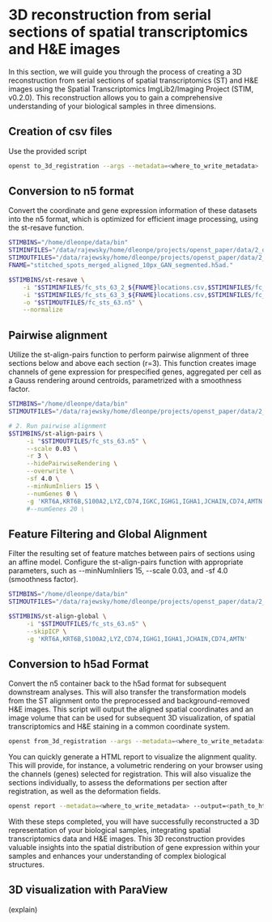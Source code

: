 # 3D reconstruction from serial sections of spatial transcriptomics and H&E images
In this section, we will guide you through the process of creating a 3D reconstruction from serial sections of spatial transcriptomics (ST) and H&E images using the Spatial Transcriptomics ImgLib2/Imaging Project (STIM, v0.2.0). This reconstruction allows you to gain a comprehensive understanding of your biological samples in three dimensions.

## Creation of csv files
Use the provided script

```bash
openst to_3d_registration --args --metadata=<where_to_write_metadata>
```

## Conversion to n5 format
Convert the coordinate and gene expression information of these datasets into the n5 format, which is optimized for efficient image processing, using the st-resave function.
```bash
STIMBINS="/home/dleonpe/data/bin"
STIMINFILES="/data/rajewsky/home/dleonpe/projects/openst_paper/data/2_downstream/fc_sts_63/aligned_sections/1_input"
STIMOUTFILES="/data/rajewsky/home/dleonpe/projects/openst_paper/data/2_downstream/fc_sts_63/aligned_sections/2_stim_dataset"
FNAME="stitched_spots_merged_aligned_10px_GAN_segmented.h5ad."

$STIMBINS/st-resave \
    -i "$STIMINFILES/fc_sts_63_2_${FNAME}locations.csv,$STIMINFILES/fc_sts_63_2_${FNAME}genes.csv,fc_sts_63_02" \
    -i "$STIMINFILES/fc_sts_63_3_${FNAME}locations.csv,$STIMINFILES/fc_sts_63_3_${FNAME}genes.csv,fc_sts_63_03" \
    -o "$STIMOUTFILES/fc_sts_63.n5" \
    --normalize
```

## Pairwise alignment
Utilize the st-align-pairs function to perform pairwise alignment of three sections below and above each section (r=3). This function creates image channels of gene expression for prespecified genes, aggregated per cell as a Gauss rendering around centroids, parametrized with a smoothness factor.

```bash
STIMBINS="/home/dleonpe/data/bin"
STIMOUTFILES="/data/rajewsky/home/dleonpe/projects/openst_paper/data/2_downstream/fc_sts_63/aligned_sections/2_stim_dataset"

# 2. Run pairwise alignment
$STIMBINS/st-align-pairs \
     -i "$STIMOUTFILES/fc_sts_63.n5" \
     --scale 0.03 \
     -r 3 \
     --hidePairwiseRendering \
     --overwrite \
     -sf 4.0 \
     --minNumInliers 15 \
     --numGenes 0 \
     -g 'KRT6A,KRT6B,S100A2,LYZ,CD74,IGKC,IGHG1,IGHA1,JCHAIN,CD74,AMTN'
     #--numGenes 20 \

```

## Feature Filtering and Global Alignment
Filter the resulting set of feature matches between pairs of sections using an affine model. Configure the st-align-pairs function with appropriate parameters, such as --minNumInliers 15, --scale 0.03, and -sf 4.0 (smoothness factor).
```bash
STIMBINS="/home/dleonpe/data/bin"
STIMOUTFILES="/data/rajewsky/home/dleonpe/projects/openst_paper/data/2_downstream/fc_sts_63/aligned_sections/2_stim_dataset"

$STIMBINS/st-align-global \
     -i "$STIMOUTFILES/fc_sts_63.n5" \
     --skipICP \
     -g 'KRT6A,KRT6B,S100A2,LYZ,CD74,IGHG1,IGHA1,JCHAIN,CD74,AMTN'
```

## Conversion to h5ad Format
Convert the n5 container back to the h5ad format for subsequent downstream analyses. This will also transfer the transformation models from the ST alignment onto the preprocessed and background-removed H&E images. This script will output the aligned spatial coordinates and an image volume that can be used for subsequent 3D visualization, of spatial transcriptomics and H&E staining in a common coordinate system.
```bash
openst from_3d_registration --args --metadata=<where_to_write_metadata>
```

You can quickly generate a HTML report to visualize the alignment quality. This will provide, for instance, a volumetric rendering on your browser using the channels (genes) selected for registration. This will also visualize the sections individually, to assess the deformations per section after registration, as well as the deformation fields.

```bash
openst report --metadata=<where_to_write_metadata> --output=<path_to_html_file>
```

With these steps completed, you will have successfully reconstructed a 3D representation of your biological samples, integrating spatial transcriptomics data and H&E images. This 3D reconstruction provides valuable insights into the spatial distribution of gene expression within your samples and enhances your understanding of complex biological structures.

## 3D visualization with ParaView
(explain)